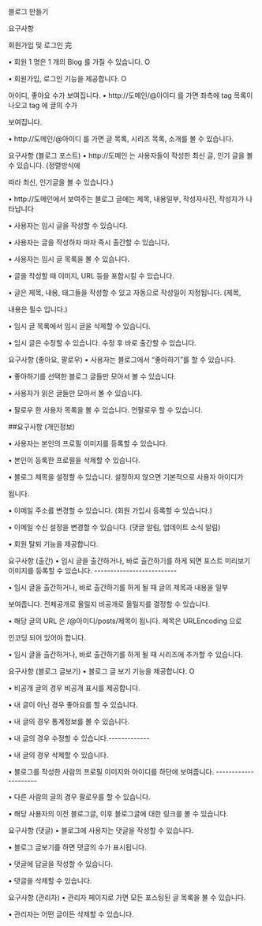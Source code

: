 블로그 만들기

요구사항

회원가입 및 로그인 完

• 회원 1 명은 1 개의 Blog 를 가질 수 있습니다. O

• 회원가입, 로그인 기능을 제공합니다. O

아이디, 좋아요 수가 보여집니다.
• http://도메인/@아이디 를 가면 좌측에 tag 목록이 나오고 tag 에 글의 수가

보여집니다.

• http://도메인/@아이디 를 가면 글 목록, 시리즈 목록, 소개를 볼 수 있습니다.

요구사항 (블로그 포스트)
• http://도메인 는 사용자들이 작성한 최신 글, 인기 글을 볼 수 있습니다. (정렬방식에

따라 최신, 인기글을 볼 수 있습니다.)

• http://도메인에서 보여주는 블로그 글에는 제목, 내용일부, 작성자사진, 작성자가 나타납니다

• 사용자는 임시 글을 작성할 수 있습니다.

• 사용자는 글을 작성하자 마자 즉시 출간할 수 있습니다.

• 사용자는 임시 글 목록을 볼 수 있습니다.

• 글을 작성할 때 이미지, URL 등을 포함시킬 수 있습니다.

• 글은 제목, 내용, 태그들을 작성할 수 있고 자동으로 작성일이 지정됩니다. (제목,

내용은 필수 입니다.)

• 임시 글 목록에서 임시 글을 삭제할 수 있습니다.

• 임시 글은 수정할 수 있습니다. 수정 후 바로 출간할 수 있습니다.

요구사항 (좋아요, 팔로우)
• 사용자는 블로그에서 “좋아하기”를 할 수 있습니다.

• 좋아하기를 선택한 블로그 글들만 모아서 볼 수 있습니다.

• 사용자가 읽은 글들만 모아서 볼 수 있습니다.

• 팔로우 한 사용자 목록을 볼 수 있습니다. 언팔로우 할 수 있습니다.

##요구사항 (개인정보)

• 사용자는 본인의 프로필 이미지를 등록할 수 있습니다.

• 본인이 등록한 프로필을 삭제할 수 있습니다.

• 블로그 제목을 설정할 수 있습니다. 설정하지 않으면 기본적으로 사용자 아이디가

됩니다.

• 이메일 주소를 변경할 수 있습니다. (회원 가입시 등록할 수 있습니다.)

• 이메일 수신 설정을 변경할 수 있습니다. (댓글 알림, 업데이트 소식 알림)

• 회원 탈퇴 기능을 제공합니다.

요구사항 (출간)
• 임시 글을 출간하거나, 바로 출간하기를 하게 되면 포스트 미리보기 이미지를 등록할 수 있습니다. --------------------------

• 임시 글을 출간하거나, 바로 출간하기를 하게 될 때 글의 제목과 내용을 일부

보여줍니다. 전체공개로 올릴지 비공개로 올릴지를 결정할 수 있습니다.

• 해당 글의 URL 은 /@아이디/posts/제목이 됩니다. 제목은 URLEncoding 으로

인코딩 되어 있어야 합니다.

• 임시 글을 출간하거나, 바로 출간하기를 하게 될 때 시리즈에 추가할 수 있습니다.

요구사항 (블로그 글보기)
• 블로그 글 보기 기능을 제공합니다. O

• 비공개 글의 경우 비공개 표시를 제공합니다.

• 내 글이 아닌 경우 좋아요를 할 수 있습니다.

• 내 글의 경우 통계정보를 볼 수 있습니다.

• 내 글의 경우 수정할 수 있습니다.-------------

• 내 글의 경우 삭제할 수 있습니다.

• 블로그를 작성한 사람의 프로필 이미지와 아이디를 하단에 보여줍니다. ---------------------

• 다른 사람의 글의 경우 팔로우를 할 수 있습니다.

• 해당 사용자의 이전 블로그글, 이후 블로그글에 대한 링크를 볼 수 있습니다.

요구사항 (댓글)
• 블로그에 사용자는 댓글을 작성할 수 있습니다.

• 블로그 글보기를 하면 댓글의 수가 표시됩니다.

• 댓글에 답글을 작성할 수 있습니다.

• 댓글을 삭제할 수 있습니다.

요구사항 (관리자)
• 관리자 페이지로 가면 모든 포스팅된 글 목록을 볼 수 있습니다.

• 관리자는 어떤 글이든 삭제할 수 있습니다.
